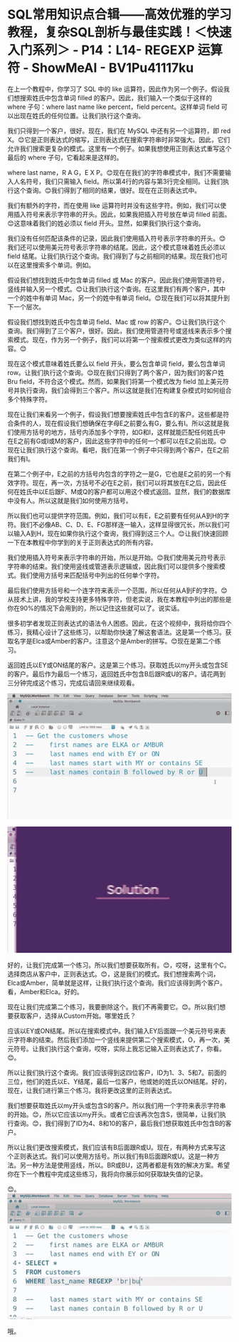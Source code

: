 # SQL常用知识点合辑——高效优雅的学习教程，复杂SQL剖析与最佳实践！＜快速入门系列＞ - P14：L14- REGEXP 运算符 - ShowMeAI - BV1Pu41117ku

在上一个教程中，你学习了 SQL 中的 like 运算符，因此作为另一个例子。假设我们想搜索姓氏中包含单词 filled 的客户。因此，我们输入一个类似于这样的 where 子句：where last name like percent，field percent。这样单词 field 可以出现在姓氏的任何位置。让我们执行这个查询。

我们只得到一个客户，很好。现在，我们在 MySQL 中还有另一个运算符，即 red X。😊它是正则表达式的缩写，正则表达式在搜索字符串时非常强大。因此，它们允许我们搜索更复杂的模式。这里有一个例子。如果我想使用正则表达式重写这个最后的 where 子句，它看起来是这样的。

where last name，R A G，E X P。😊现在在我们的字符串模式中，我们不需要输入人名符号，我们只需输入 field。所以第4行的内容与第3行完全相同。让我们执行这个查询。😊我们得到了相同的结果，很好。现在在正则表达式中。

我们有额外的字符，而在使用 like 运算符时并没有这些字符。例如，我们可以使用插入符号来表示字符串的开头。因此，如果我把插入符号放在单词 filled 前面。😊这意味着我们的姓必须以 field 开头。显然，如果我们执行这个查询。

我们没有任何匹配该条件的记录，因此我们使用插入符号表示字符串的开头。😊我们还可以使用美元符号表示字符串的结尾。因此，这个模式意味着姓氏必须以 field 结尾。让我们执行这个查询。我们得到了与之前相同的结果。现在我们也可以在这里搜索多个单词。例如。

假设我们想找到姓氏中包含单词 filled 或 Mac 的客户。因此我们使用管道符号，竖线并输入另一个模式。😊让我们执行这个查询。在这里我们有两个客户，其中一个的姓中有单词 Mac，另一个的姓中有单词 field。😊现在我们可以将其提升到下一个层次。

假设我们想找到姓氏中包含单词 field、Mac 或 row 的客户。😊让我们执行这个查询。我们得到了三个客户，很好。因此，我们使用管道符号或竖线来表示多个搜索模式。现在，作为另一个例子，我们可以将第一个搜索模式更改为类似这样的内容。😊

现在这个模式意味着姓氏要么以 field 开头，要么包含单词 field，要么包含单词 row。让我们执行这个查询。😊现在我们只得到了两个客户，因为我们的客户姓 Bru field，不符合这个模式。然而，如果我们将第一个模式改为 field 加上美元符号并执行查询，我们会得到三个客户。所以这就是我们在构建复杂模式时如何组合多个特殊字符。

现在让我们来看另一个例子，假设我们想要搜索姓氏中包含E的客户。这些都是符合条件的人，现在假设我们想确保在字母E之前要么有G，要么有I。所以这就是我们使用方括号的地方，括号内添加多个字符，如G和I，这样就能匹配任何姓氏中在E之前有G或I或M的客户，因此这些字符中的任何一个都可以在E之前出现。😊现在让我们执行这个查询。看吧，我们在第一个例子中只得到两个客户，在E之前我们有I。

在第二个例子中，E之前的方括号内包含的字符之一是G，它也是E之前的另一个有效字符。现在，再一次，方括号不必在E之前，我们可以将其放在E之后，因此任何在姓氏中以E后跟F、M或Q的客户都可以用这个模式返回。显然，我们的数据库中没有人。所以这就是我们如何使用方括号。

所以我们也可以提供字符范围。例如，我们可以有E，E之前要有任何从A到H的字符。我们不必像AB、C、D、E、FG那样逐一输入，这样显得很冗长，所以我们可以输入A到H，现在如果你执行这个查询，我们得到这三个人。😊让我们快速回顾一下在本教程中你学到的关于正则表达式的所有内容。

我们使用插入符号来表示字符串的开始，所以是开始。😊我们使用美元符号表示字符串的结束。我们使用竖线或管道表示逻辑或，因此我们可以提供多个搜索模式。我们使用方括号来匹配括号中列出的任何单个字符。

最后我们使用方括号和一个连字符来表示一个范围，所以任何从A到F的字符。😊从技术上讲，我的学校支持更多特殊字符，但老实说，我在本教程中列出的那些是你在90%的情况下会用到的，所以记住这些就可以了。说实话。

很多初学者发现正则表达式的语法令人困惑。因此，在这个视频中，我将给你四个练习，我精心设计了这些练习，以帮助你快速了解这套语法。这是第一个练习。获取名字是Elca或Amber的客户。注意这个是Amber的拼写。😊现在是第二个练习。

返回姓氏以EY或ON结尾的客户。这是第三个练习。获取姓氏以my开头或包含SE的客户。最后作为最后一个练习，返回姓氏中包含B后跟R或U的客户。请花两到三分钟完成这个练习，完成后请回来继续观看。

![](img/8d0f5cdee26cc78209f65c1aaae9a244_1.png)

![](img/8d0f5cdee26cc78209f65c1aaae9a244_2.png)

好的，让我们完成第一个练习。所以我们想要获取所有。😊，哎呀，这里有个C。选择商店从客户中，正则表达式。😊，这是我们的模式。我们想搜索两个词，Elca或Amber，简单就是这样，让我们执行这个查询。我们应该得到两个客户。看，Amber和Elca。好的。

现在让我们完成第二个练习，我要删除这个。我们不再需要它。😊。所以我们想要获取客户，选择从Custom开始。哪里姓氏？

应该以EY或ON结尾。所以在搜索模式中。我们输入EY后面跟一个美元符号来表示字符串的结束。然后我们添加一个竖线来提供第二个搜索模式，O，再一次，美元符号。让我们执行这个查询，哎呀，实际上我忘记输入正则表达式了，你看。😊。

所以让我们执行这个查询。我们应该得到这四位客户，ID为1、3、5和7。前面的三位，他们的姓氏以E、Y结尾，最后一位客户，他或她的姓氏以ON结尾。好的，现在，让我们进行第三个练习。我将更改这里的正则表达式。

我们想要获取姓氏以my开头或包含S的客户。所以我们用一个字符来表示字符串的开始。😊，所以它应该以my开头。或者它应该再次包含S，很简单，让我们执行查询。😊，我们得到了ID为4、8和10的客户，最后我们想获取姓氏中包含B的客户。

所以让我们更改搜索模式，我们应该有B后面跟R或U。现在，有两种方式来写这个正则表达式。我们可以使用方括号。所以我们有B后面跟R或U。这是一种方法。另一种方法是使用竖线，所以。BR或BU，这两者都是有效的解决方案。希望你在下一个教程中完成这些练习，我将向你展示如何获取缺失值的记录。

😊。![](img/8d0f5cdee26cc78209f65c1aaae9a244_4.png)

哦。

